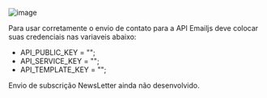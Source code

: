 

![image](https://github.com/user-attachments/assets/45587d17-d32d-4911-8759-1ac8d8eee114)


Para usar corretamente o envio de contato para a API Emailjs deve colocar suas credenciais nas variaveis abaixo:

* API_PUBLIC_KEY = "";
* API_SERVICE_KEY = "";
* API_TEMPLATE_KEY = "";

Envio de subscrição NewsLetter ainda não desenvolvido.


